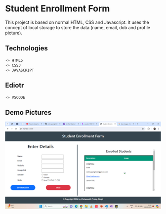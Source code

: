 # Student Enrollment Form

This project is based on normal HTML, CSS and Javascript. It uses the concept of local storage to store the data (name, email, dob and profile picture).

## Technologies
```
-> HTML5
-> CSS3
-> JAVASCRIPT
```

## Ediotr
```
-> VSCODE
```

## Demo Pictures
<img src="./images/ss1.png">